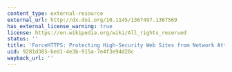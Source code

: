 ```yaml
---
content_type: external-resource
external_url: http://dx.doi.org/10.1145/1367497.1367569
has_external_license_warning: true
license: https://en.wikipedia.org/wiki/All_rights_reserved
status: ''
title: 'ForceHTTPS: Protecting High-Security Web Sites from Network Attacks'
uid: 9281d385-bed1-4e3b-915a-7e4f3e94d28c
wayback_url: ''
---
```

